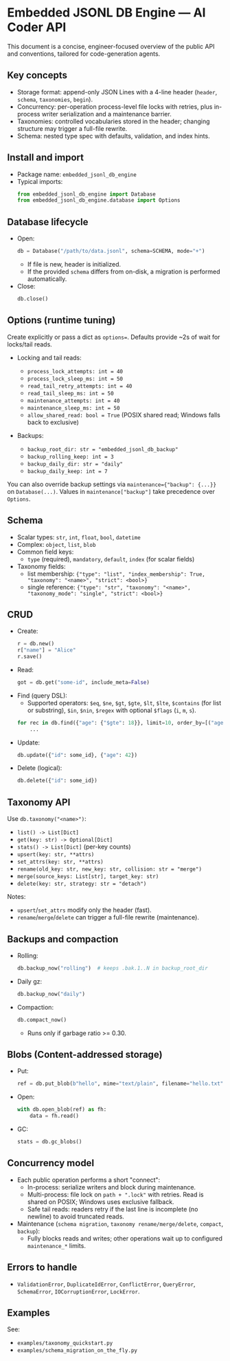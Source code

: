 # Embedded JSONL DB Engine — AI Coder API

This document is a concise, engineer-focused overview of the public API and conventions, tailored for code-generation agents.

## Key concepts
- Storage format: append-only JSON Lines with a 4-line header (`header`, `schema`, `taxonomies`, `begin`).
- Concurrency: per-operation process-level file locks with retries, plus in-process writer serialization and a maintenance barrier.
- Taxonomies: controlled vocabularies stored in the header; changing structure may trigger a full-file rewrite.
- Schema: nested type spec with defaults, validation, and index hints.

## Install and import
- Package name: `embedded_jsonl_db_engine`
- Typical imports:
  ```python
  from embedded_jsonl_db_engine import Database
  from embedded_jsonl_db_engine.database import Options
  ```

## Database lifecycle
- Open:
  ```python
  db = Database("/path/to/data.jsonl", schema=SCHEMA, mode="+")
  ```
  - If file is new, header is initialized.
  - If the provided `schema` differs from on-disk, a migration is performed automatically.
- Close:
  ```python
  db.close()
  ```

## Options (runtime tuning)
Create explicitly or pass a dict as `options=`. Defaults provide ~2s of wait for locks/tail reads.

- Locking and tail reads:
  - `process_lock_attempts: int = 40`
  - `process_lock_sleep_ms: int = 50`
  - `read_tail_retry_attempts: int = 40`
  - `read_tail_sleep_ms: int = 50`
  - `maintenance_attempts: int = 40`
  - `maintenance_sleep_ms: int = 50`
  - `allow_shared_read: bool = True` (POSIX shared read; Windows falls back to exclusive)

- Backups:
  - `backup_root_dir: str = "embedded_jsonl_db_backup"`
  - `backup_rolling_keep: int = 3`
  - `backup_daily_dir: str = "daily"`
  - `backup_daily_keep: int = 7`

You can also override backup settings via `maintenance={"backup": {...}}` on `Database(...)`. Values in `maintenance["backup"]` take precedence over `Options`.

## Schema
- Scalar types: `str`, `int`, `float`, `bool`, `datetime`
- Complex: `object`, `list`, `blob`
- Common field keys:
  - `type` (required), `mandatory`, `default`, `index` (for scalar fields)
- Taxonomy fields:
  - list membership: `{"type": "list", "index_membership": True, "taxonomy": "<name>", "strict": <bool>}`
  - single reference: `{"type": "str", "taxonomy": "<name>", "taxonomy_mode": "single", "strict": <bool>}`

## CRUD
- Create:
  ```python
  r = db.new()
  r["name"] = "Alice"
  r.save()
  ```
- Read:
  ```python
  got = db.get("some-id", include_meta=False)
  ```
- Find (query DSL):
  - Supported operators: `$eq`, `$ne`, `$gt`, `$gte`, `$lt`, `$lte`, `$contains` (for list or substring), `$in`, `$nin`, `$regex` with optional `$flags` (`i`, `m`, `s`).
  ```python
  for rec in db.find({"age": {"$gte": 18}}, limit=10, order_by=[("age", "desc")], fields=["id", "name", "age"]):
      ...
  ```
- Update:
  ```python
  db.update({"id": some_id}, {"age": 42})
  ```
- Delete (logical):
  ```python
  db.delete({"id": some_id})
  ```

## Taxonomy API
Use `db.taxonomy("<name>")`:
- `list() -> List[Dict]`
- `get(key: str) -> Optional[Dict]`
- `stats() -> List[Dict]` (per-key counts)
- `upsert(key: str, **attrs)`
- `set_attrs(key: str, **attrs)`
- `rename(old_key: str, new_key: str, collision: str = "merge")`
- `merge(source_keys: List[str], target_key: str)`
- `delete(key: str, strategy: str = "detach")`

Notes:
- `upsert`/`set_attrs` modify only the header (fast).
- `rename`/`merge`/`delete` can trigger a full-file rewrite (maintenance).

## Backups and compaction
- Rolling:
  ```python
  db.backup_now("rolling")  # keeps .bak.1..N in backup_root_dir
  ```
- Daily gz:
  ```python
  db.backup_now("daily")
  ```
- Compaction:
  ```python
  db.compact_now()
  ```
  - Runs only if garbage ratio >= 0.30.

## Blobs (Content-addressed storage)
- Put:
  ```python
  ref = db.put_blob(b"hello", mime="text/plain", filename="hello.txt")
  ```
- Open:
  ```python
  with db.open_blob(ref) as fh:
      data = fh.read()
  ```
- GC:
  ```python
  stats = db.gc_blobs()
  ```

## Concurrency model
- Each public operation performs a short "connect":
  - In-process: serialize writers and block during maintenance.
  - Multi-process: file lock on `path + ".lock"` with retries. Read is shared on POSIX; Windows uses exclusive fallback.
  - Safe tail reads: readers retry if the last line is incomplete (no newline) to avoid truncated reads.
- Maintenance (`schema migration`, `taxonomy rename/merge/delete`, `compact`, `backup`):
  - Fully blocks reads and writes; other operations wait up to configured `maintenance_*` limits.

## Errors to handle
- `ValidationError`, `DuplicateIdError`, `ConflictError`, `QueryError`, `SchemaError`, `IOCorruptionError`, `LockError`.

## Examples
See:
- `examples/taxonomy_quickstart.py`
- `examples/schema_migration_on_the_fly.py`
